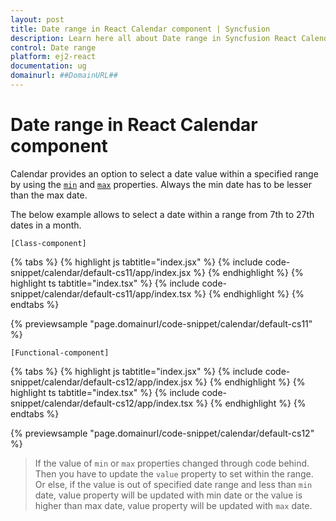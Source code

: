```yaml
---
layout: post
title: Date range in React Calendar component | Syncfusion
description: Learn here all about Date range in Syncfusion React Calendar component of Syncfusion Essential JS 2 and more.
control: Date range 
platform: ej2-react
documentation: ug
domainurl: ##DomainURL##
---
```


# Date range in React Calendar component

Calendar provides an option to select a date value within a specified range by using the [`min`](https://ej2.syncfusion.com/react/documentation/api/calendar#min) and [`max`](https://ej2.syncfusion.com/react/documentation/api/calendar#max) properties. Always the min date has to be lesser than the max date.

The below example allows to select a date within a range from 7th to 27th dates in a month.

`[Class-component]`

{% tabs %}
{% highlight js tabtitle="index.jsx" %}
{% include code-snippet/calendar/default-cs11/app/index.jsx %}
{% endhighlight %}
{% highlight ts tabtitle="index.tsx" %}
{% include code-snippet/calendar/default-cs11/app/index.tsx %}
{% endhighlight %}
{% endtabs %}

 {% previewsample "page.domainurl/code-snippet/calendar/default-cs11" %}

`[Functional-component]`

{% tabs %}
{% highlight js tabtitle="index.jsx" %}
{% include code-snippet/calendar/default-cs12/app/index.jsx %}
{% endhighlight %}
{% highlight ts tabtitle="index.tsx" %}
{% include code-snippet/calendar/default-cs12/app/index.tsx %}
{% endhighlight %}
{% endtabs %}

 {% previewsample "page.domainurl/code-snippet/calendar/default-cs12" %}

> If the value of `min` or `max` properties changed through code behind. Then you have to update the `value` property to set within the range. Or else, if the value is out of specified date range and less than `min` date, value property will be updated with min date or the value is higher than max date, value property will be updated with `max` date.